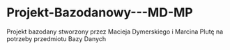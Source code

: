 # Projekt-Bazodanowy---MD-MP
Projekt bazodany stworzony przez Macieja Dymerskiego i Marcina Plutę na potrzeby przedmiotu Bazy Danych
